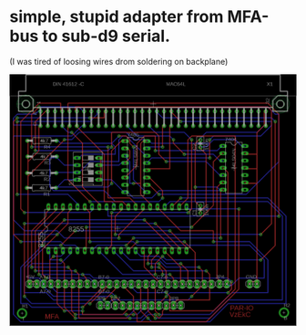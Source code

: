 # simple, stupid adapter from MFA-bus to sub-d9 serial.

(I was tired of loosing wires drom soldering on backplane)

![ser-adapter](https://github.com/petersieg/MFA/blob/master/par-io/pcb.png)
